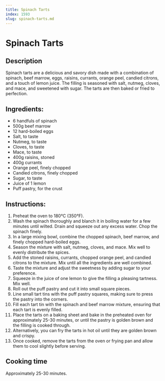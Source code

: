 ```yaml
---
title: Spinach Tarts
index: 1593
slug: spinach-tarts.md
---
```


# Spinach Tarts

## Description
Spinach tarts are a delicious and savory dish made with a combination of spinach, beef marrow, eggs, raisins, currants, orange peel, candied citrons, and a touch of lemon juice. The filling is seasoned with salt, nutmeg, cloves, and mace, and sweetened with sugar. The tarts are then baked or fried to perfection.

## Ingredients:
- 6 handfuls of spinach
- 500g beef marrow
- 12 hard-boiled eggs
- Salt, to taste
- Nutmeg, to taste
- Cloves, to taste
- Mace, to taste
- 400g raisins, stoned
- 400g currants
- Orange peel, finely chopped
- Candied citrons, finely chopped
- Sugar, to taste
- Juice of 1 lemon
- Puff pastry, for the crust

## Instructions:
1. Preheat the oven to 180°C (350°F).
2. Wash the spinach thoroughly and blanch it in boiling water for a few minutes until wilted. Drain and squeeze out any excess water. Chop the spinach finely.
3. In a large mixing bowl, combine the chopped spinach, beef marrow, and finely chopped hard-boiled eggs.
4. Season the mixture with salt, nutmeg, cloves, and mace. Mix well to evenly distribute the spices.
5. Add the stoned raisins, currants, chopped orange peel, and candied citrons to the mixture. Mix until all the ingredients are well combined.
6. Taste the mixture and adjust the sweetness by adding sugar to your preference.
7. Squeeze in the juice of one lemon to give the filling a pleasing tartness. Mix well.
8. Roll out the puff pastry and cut it into small square pieces.
9. Line small tart tins with the puff pastry squares, making sure to press the pastry into the corners.
10. Fill each tart tin with the spinach and beef marrow mixture, ensuring that each tart is evenly filled.
11. Place the tarts on a baking sheet and bake in the preheated oven for approximately 25-30 minutes, or until the pastry is golden brown and the filling is cooked through.
12. Alternatively, you can fry the tarts in hot oil until they are golden brown and crispy.
13. Once cooked, remove the tarts from the oven or frying pan and allow them to cool slightly before serving.

## Cooking time
Approximately 25-30 minutes.
